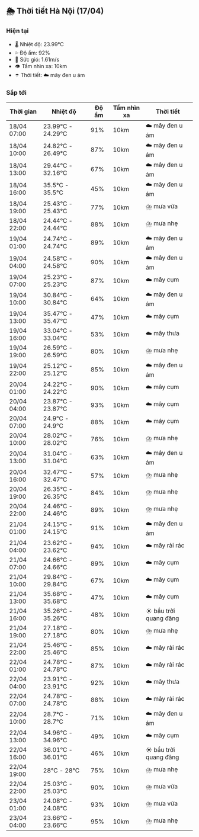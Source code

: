 ## 🌦️ Thời tiết Hà Nội (17/04)

### Hiện tại

- 🌡️ Nhiệt độ: 23.99℃
- 💦 Độ ẩm: 92%
- 💨 Sức gió: 1.61m/s
- 👁️ Tầm nhìn xa: 10km
- ☂️ Thời tiết: ☁️ mây đen u ám

### Sắp tới

| Thời gian | Nhiệt độ | Độ ẩm | Tầm nhìn xa | Thời tiết |
| --- | --- | --- | --- | --- |
| 18/04 07:00 | 23.99℃ - 24.29℃ | 91% | 10km | ☁️ mây đen u ám |
| 18/04 10:00 | 24.82℃ - 26.49℃ | 87% | 10km | ☁️ mây đen u ám |
| 18/04 13:00 | 29.44℃ - 32.16℃ | 67% | 10km | ☁️ mây đen u ám |
| 18/04 16:00 | 35.5℃ - 35.5℃ | 45% | 10km | ☁️ mây đen u ám |
| 18/04 19:00 | 25.43℃ - 25.43℃ | 77% | 10km | ⛈️ mưa vừa |
| 18/04 22:00 | 24.44℃ - 24.44℃ | 88% | 10km | ⛈️ mưa nhẹ |
| 19/04 01:00 | 24.74℃ - 24.74℃ | 89% | 10km | ☁️ mây đen u ám |
| 19/04 04:00 | 24.58℃ - 24.58℃ | 90% | 10km | ☁️ mây đen u ám |
| 19/04 07:00 | 25.23℃ - 25.23℃ | 87% | 10km | ☁️ mây cụm |
| 19/04 10:00 | 30.84℃ - 30.84℃ | 64% | 10km | ☁️ mây đen u ám |
| 19/04 13:00 | 35.47℃ - 35.47℃ | 47% | 10km | ☁️ mây cụm |
| 19/04 16:00 | 33.04℃ - 33.04℃ | 53% | 10km | ☁️ mây thưa |
| 19/04 19:00 | 26.59℃ - 26.59℃ | 80% | 10km | ⛈️ mưa nhẹ |
| 19/04 22:00 | 25.12℃ - 25.12℃ | 85% | 10km | ☁️ mây đen u ám |
| 20/04 01:00 | 24.22℃ - 24.22℃ | 90% | 10km | ☁️ mây cụm |
| 20/04 04:00 | 23.87℃ - 23.87℃ | 93% | 10km | ☁️ mây cụm |
| 20/04 07:00 | 24.9℃ - 24.9℃ | 88% | 10km | ☁️ mây cụm |
| 20/04 10:00 | 28.02℃ - 28.02℃ | 76% | 10km | ⛈️ mưa nhẹ |
| 20/04 13:00 | 31.04℃ - 31.04℃ | 63% | 10km | ☁️ mây đen u ám |
| 20/04 16:00 | 32.47℃ - 32.47℃ | 57% | 10km | ⛈️ mưa nhẹ |
| 20/04 19:00 | 26.35℃ - 26.35℃ | 84% | 10km | ⛈️ mưa nhẹ |
| 20/04 22:00 | 24.46℃ - 24.46℃ | 89% | 10km | ⛈️ mưa nhẹ |
| 21/04 01:00 | 24.15℃ - 24.15℃ | 91% | 10km | ☁️ mây đen u ám |
| 21/04 04:00 | 23.62℃ - 23.62℃ | 94% | 10km | ☁️ mây rải rác |
| 21/04 07:00 | 24.66℃ - 24.66℃ | 89% | 10km | ☁️ mây cụm |
| 21/04 10:00 | 29.84℃ - 29.84℃ | 67% | 10km | ☁️ mây cụm |
| 21/04 13:00 | 35.68℃ - 35.68℃ | 47% | 10km | ☁️ mây cụm |
| 21/04 16:00 | 35.26℃ - 35.26℃ | 48% | 10km | ☀️ bầu trời quang đãng |
| 21/04 19:00 | 27.18℃ - 27.18℃ | 80% | 10km | ⛈️ mưa nhẹ |
| 21/04 22:00 | 25.46℃ - 25.46℃ | 85% | 10km | ☁️ mây rải rác |
| 22/04 01:00 | 24.78℃ - 24.78℃ | 87% | 10km | ☁️ mây rải rác |
| 22/04 04:00 | 23.91℃ - 23.91℃ | 92% | 10km | ☁️ mây thưa |
| 22/04 07:00 | 24.78℃ - 24.78℃ | 88% | 10km | ☁️ mây rải rác |
| 22/04 10:00 | 28.7℃ - 28.7℃ | 71% | 10km | ☁️ mây đen u ám |
| 22/04 13:00 | 34.96℃ - 34.96℃ | 49% | 10km | ☁️ mây cụm |
| 22/04 16:00 | 36.01℃ - 36.01℃ | 46% | 10km | ☀️ bầu trời quang đãng |
| 22/04 19:00 | 28℃ - 28℃ | 75% | 10km | ⛈️ mưa nhẹ |
| 22/04 22:00 | 25.03℃ - 25.03℃ | 90% | 10km | ⛈️ mưa vừa |
| 23/04 01:00 | 24.08℃ - 24.08℃ | 93% | 10km | ⛈️ mưa vừa |
| 23/04 04:00 | 23.66℃ - 23.66℃ | 95% | 10km | ⛈️ mưa nhẹ |
